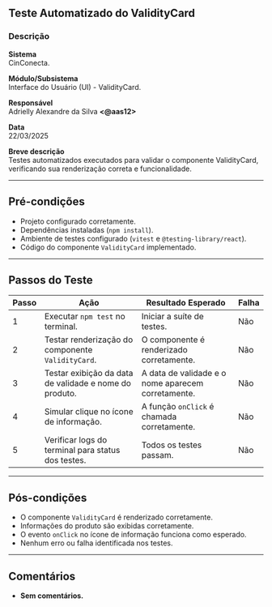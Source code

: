 ## Teste Automatizado do ValidityCard

### Descrição

**Sistema**  
CinConecta.

**Módulo/Subsistema**  
Interface do Usuário (UI) - ValidityCard.

**Responsável**  
Adrielly Alexandre da Silva **<@aas12>**

**Data**  
22/03/2025

**Breve descrição**  
Testes automatizados executados para validar o componente ValidityCard, verificando sua renderização correta e funcionalidade.

---

## Pré-condições

- Projeto configurado corretamente.
- Dependências instaladas (`npm install`).
- Ambiente de testes configurado (`vitest` e `@testing-library/react`).
- Código do componente `ValidityCard` implementado.

---

## Passos do Teste

| Passo | Ação | Resultado Esperado | Falha |
|-------|------|-------------------|-------|
| 1 | Executar `npm test` no terminal. | Iniciar a suíte de testes. | Não |
| 2 | Testar renderização do componente `ValidityCard`. | O componente é renderizado corretamente. | Não |
| 3 | Testar exibição da data de validade e nome do produto. | A data de validade e o nome aparecem corretamente. | Não |
| 4 | Simular clique no ícone de informação. | A função `onClick` é chamada corretamente. | Não |
| 5 | Verificar logs do terminal para status dos testes. | Todos os testes passam. | Não |

---

## Pós-condições

- O componente `ValidityCard` é renderizado corretamente.
- Informações do produto são exibidas corretamente.
- O evento `onClick` no ícone de informação funciona como esperado.
- Nenhum erro ou falha identificada nos testes.

---

## Comentários

- **Sem comentários.**

